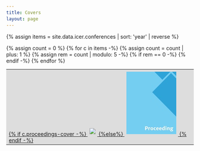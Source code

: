 ```yaml
---
title: Covers
layout: page
---
```


{% assign items = site.data.icer.conferences | sort: 'year' | reverse %}
<table style="background-color: #ddd;" align="center">
    <tr>
{% assign count = 0 %}
{% for c in items -%}
<td><a href="{{c.year}}.html">{% if c.proceedings-cover -%}
<img style="border: 5px solid #ddd;" src="images/covers/{{c.proceedings-cover}}">
{%else%}
<img style="border: 5px solid #ddd;" src="images/covers/default-proceeding.jpg">
{% endif -%}</a></td>
{% assign count = count | plus: 1 %}
{% assign rem = count | modulo: 5 -%}
{% if rem == 0 -%}
</tr><tr>
{% endif -%}
{% endfor %}
</tr></table>